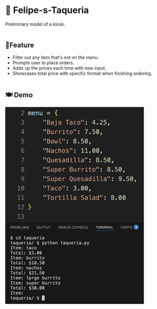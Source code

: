 # 🌮 Felipe-s-Taqueria
Preliminary model of a kiosk. <br/><br/>

## 🍴Feature
- Filter out any item that's not on the menu.
- Prompts user to place orders.
- Adds up the prices each time with new input.
- Showcases total price with specific format when finishing ordering.<br/><br/>

## 🍽️ Demo
<img src="https://github.com/ayahkashif/Felipe-s-Taqueria/blob/main/demo.png" width="442">
